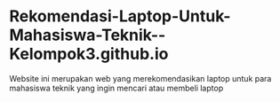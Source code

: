 # Rekomendasi-Laptop-Untuk-Mahasiswa-Teknik--Kelompok3.github.io
Website ini merupakan web yang merekomendasikan laptop untuk para mahasiswa teknik yang ingin mencari atau membeli laptop 

